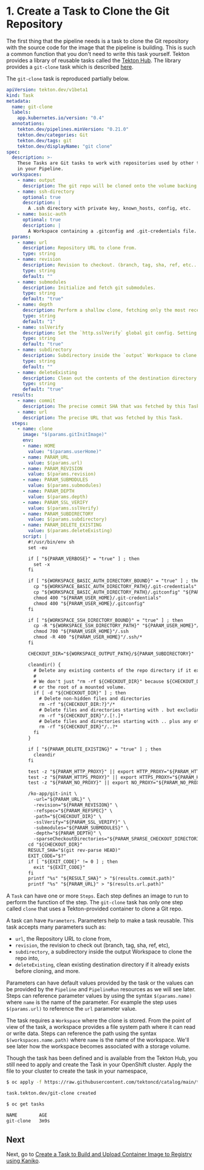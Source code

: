 # 1. Create a Task to Clone the Git Repository

The first thing that the pipeline needs is a task to clone the Git repository with the source code for the image that the pipeline is building. This is such a common function that you don't need to write this task yourself. Tekton provides a library of reusable tasks called the [Tekton Hub](https://hub.tekton.dev).
The library provides a `git-clone` task which is described [here](https://hub.tekton.dev/tekton/task/git-clone).

The `git-clone` task is reproduced partially below.

```yaml
apiVersion: tekton.dev/v1beta1
kind: Task
metadata:
  name: git-clone
  labels:
    app.kubernetes.io/version: "0.4"
  annotations:
    tekton.dev/pipelines.minVersion: "0.21.0"
    tekton.dev/categories: Git
    tekton.dev/tags: git
    tekton.dev/displayName: "git clone"
spec:
  description: >-
    These Tasks are Git tasks to work with repositories used by other tasks
    in your Pipeline.
  workspaces:
    - name: output
      description: The git repo will be cloned onto the volume backing this Workspace.
    - name: ssh-directory
      optional: true
      description: |
        A .ssh directory with private key, known_hosts, config, etc.
    - name: basic-auth
      optional: true
      description: |
        A Workspace containing a .gitconfig and .git-credentials file.
  params:
    - name: url
      description: Repository URL to clone from.
      type: string
    - name: revision
      description: Revision to checkout. (branch, tag, sha, ref, etc...)
      type: string
      default: ""
    - name: submodules
      description: Initialize and fetch git submodules.
      type: string
      default: "true"
    - name: depth
      description: Perform a shallow clone, fetching only the most recent N commits.
      type: string
      default: "1"
    - name: sslVerify
      description: Set the `http.sslVerify` global git config. Setting this to `false` is not advised unless you are sure that you trust your git remote.
      type: string
      default: "true"
    - name: subdirectory
      description: Subdirectory inside the `output` Workspace to clone the repo into.
      type: string
      default: ""
    - name: deleteExisting
      description: Clean out the contents of the destination directory if it already exists before cloning.
      type: string
      default: "true"
  results:
    - name: commit
      description: The precise commit SHA that was fetched by this Task.
    - name: url
      description: The precise URL that was fetched by this Task.
  steps:
    - name: clone
      image: "$(params.gitInitImage)"
      env:
      - name: HOME
        value: "$(params.userHome)"
      - name: PARAM_URL
        value: $(params.url)
      - name: PARAM_REVISION
        value: $(params.revision)
      - name: PARAM_SUBMODULES
        value: $(params.submodules)
      - name: PARAM_DEPTH
        value: $(params.depth)
      - name: PARAM_SSL_VERIFY
        value: $(params.sslVerify)
      - name: PARAM_SUBDIRECTORY
        value: $(params.subdirectory)
      - name: PARAM_DELETE_EXISTING
        value: $(params.deleteExisting)
      script: |
        #!/usr/bin/env sh
        set -eu

        if [ "${PARAM_VERBOSE}" = "true" ] ; then
          set -x
        fi

        if [ "${WORKSPACE_BASIC_AUTH_DIRECTORY_BOUND}" = "true" ] ; then
          cp "${WORKSPACE_BASIC_AUTH_DIRECTORY_PATH}/.git-credentials" "${PARAM_USER_HOME}/.git-credentials"
          cp "${WORKSPACE_BASIC_AUTH_DIRECTORY_PATH}/.gitconfig" "${PARAM_USER_HOME}/.gitconfig"
          chmod 400 "${PARAM_USER_HOME}/.git-credentials"
          chmod 400 "${PARAM_USER_HOME}/.gitconfig"
        fi

        if [ "${WORKSPACE_SSH_DIRECTORY_BOUND}" = "true" ] ; then
          cp -R "${WORKSPACE_SSH_DIRECTORY_PATH}" "${PARAM_USER_HOME}"/.ssh
          chmod 700 "${PARAM_USER_HOME}"/.ssh
          chmod -R 400 "${PARAM_USER_HOME}"/.ssh/*
        fi

        CHECKOUT_DIR="${WORKSPACE_OUTPUT_PATH}/${PARAM_SUBDIRECTORY}"

        cleandir() {
          # Delete any existing contents of the repo directory if it exists.
          #
          # We don't just "rm -rf ${CHECKOUT_DIR}" because ${CHECKOUT_DIR} might be "/"
          # or the root of a mounted volume.
          if [ -d "${CHECKOUT_DIR}" ] ; then
            # Delete non-hidden files and directories
            rm -rf "${CHECKOUT_DIR:?}"/*
            # Delete files and directories starting with . but excluding ..
            rm -rf "${CHECKOUT_DIR}"/.[!.]*
            # Delete files and directories starting with .. plus any other character
            rm -rf "${CHECKOUT_DIR}"/..?*
          fi
        }

        if [ "${PARAM_DELETE_EXISTING}" = "true" ] ; then
          cleandir
        fi

        test -z "${PARAM_HTTP_PROXY}" || export HTTP_PROXY="${PARAM_HTTP_PROXY}"
        test -z "${PARAM_HTTPS_PROXY}" || export HTTPS_PROXY="${PARAM_HTTPS_PROXY}"
        test -z "${PARAM_NO_PROXY}" || export NO_PROXY="${PARAM_NO_PROXY}"

        /ko-app/git-init \
          -url="${PARAM_URL}" \
          -revision="${PARAM_REVISION}" \
          -refspec="${PARAM_REFSPEC}" \
          -path="${CHECKOUT_DIR}" \
          -sslVerify="${PARAM_SSL_VERIFY}" \
          -submodules="${PARAM_SUBMODULES}" \
          -depth="${PARAM_DEPTH}" \
          -sparseCheckoutDirectories="${PARAM_SPARSE_CHECKOUT_DIRECTORIES}"
        cd "${CHECKOUT_DIR}"
        RESULT_SHA="$(git rev-parse HEAD)"
        EXIT_CODE="$?"
        if [ "${EXIT_CODE}" != 0 ] ; then
          exit "${EXIT_CODE}"
        fi
        printf "%s" "${RESULT_SHA}" > "$(results.commit.path)"
        printf "%s" "${PARAM_URL}" > "$(results.url.path)"
```

A `Task` can have one or more `Steps`. Each step defines an image to run to perform the function of the step. The `git-clone` task has only one step called `clone` that uses a Tekton-provided container to clone a Git repo.

A task can have `Parameters`. Parameters help to make a task reusable. This task accepts many parameters such as:

* `url`, the Repository URL to clone from,
* `revision`, the revision to check out (branch, tag, sha, ref, etc),
* `subdirectory`, a subdirectory inside the output Workspace to clone the repo into,
* `deleteExisting`, clean existing destination directory if it already exists before cloning, and more.

Parameters can have default values provided by the task or the values can be provided by the `Pipeline` and `PipelineRun` resources as we will see later. Steps can reference parameter values by using the syntax `$(params.name)` where `name` is the name of the parameter. For example the step uses `$(params.url)` to reference the `url` parameter value.

The task requires a `Workspace` where the clone is stored. From the point of view of the task, a workspace provides a file system path where it can read or write data.
Steps can reference the path using the syntax `$(workspaces.name.path)` where `name` is the name of the workspace.
We'll see later how the workspace becomes associated with a storage volume.

Though the task has been defined and is available from the Tekton Hub, you still need to apply and create the Task in your OpenShift cluster. Apply the file to your cluster to create the task in your namespace,

```bash
$ oc apply -f https://raw.githubusercontent.com/tektoncd/catalog/main/task/git-clone/0.3/git-clone.yaml

task.tekton.dev/git-clone created

$ oc get tasks

NAME        AGE
git-clone   3m9s
```

## Next

Next, go to [Create a Task to Build and Upload Container Image to Registry using Kaniko](2_build-and-push-image-using-kaniko.md).
